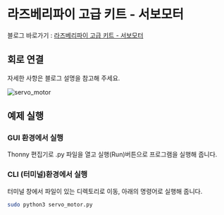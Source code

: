 # 라즈베리파이 고급 키트 - 서보모터

블로그 바로가기 : [라즈베리파이 고급 키트 - 서보모터](https://blog.naver.com/elepartsblog/221506211679)  

## 회로 연결  

자세한 사항은 블로그 설명을 참고해 주세요.  

![servo_motor](https://blogfiles.pstatic.net/MjAxOTA0MDVfMjk3/MDAxNTU0NDM4OTk2MTc1.BW2Hj_aSAHvE0gR0_QIzJyw-yRuKiF-AoPhjJ54p1rcg.sUJcy-tmGMoHgPNcBNMMaGHCpXQyoVqIMgT14S1VdvIg.PNG.elepartsblog/1.PNG?type=w2)  

## 예제 실행  

### GUI 환경에서 실행  

Thonny 편집기로 .py 파일을 열고 실행(Run)버튼으로 프로그램을 실행해 줍니다.  

### CLI (터미널)환경에서 실행  

터미널 창에서 파일이 있는 디렉토리로 이동, 아래의 명령어로 실행해 줍니다.  

```bash
sudo python3 servo_motor.py  
```
